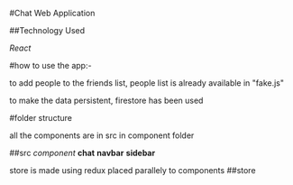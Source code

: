 #Chat Web Application

##Technology Used

 *React*

#how to use the app:-

to add people to the friends list, people list is already available in "fake.js"

to make the data persistent, firestore has been used

#folder structure

all the components are in src in component folder

##src 
    *component*
        **chat**
        **navbar**
        **sidebar**
    
store is made using redux placed parallely to components
##store
    
 